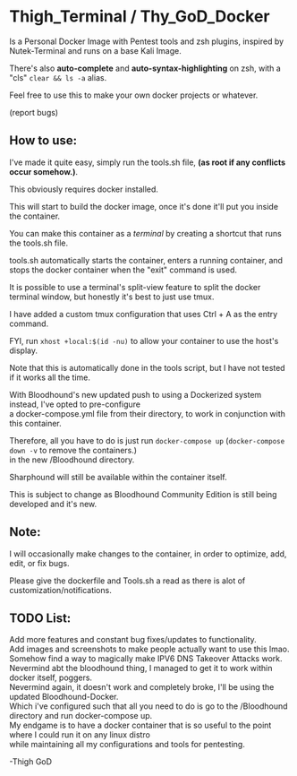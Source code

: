 # Thigh_Terminal / Thy_GoD_Docker

Is a Personal Docker Image  with Pentest tools and zsh plugins, inspired by Nutek-Terminal and runs on a base Kali Image.

There's also **auto-complete** and **auto-syntax-highlighting** on zsh, with a "cls" `clear && ls -a` alias.

Feel free to use this to make your own docker projects or whatever. 

(report bugs)

## How to use:

I've made it quite easy, simply run the tools.sh file, **(as root if any conflicts occur somehow.)**.

This obviously requires docker installed.

This will start to build the docker image, once it's done it'll put you inside the container.

You can make this container as a *terminal* by creating a shortcut that runs the tools.sh file.

tools.sh automatically starts the container, enters a running container, and stops the docker container when the "exit" command is used.

It is possible to use a terminal's split-view feature to split the docker terminal window, but honestly it's best to just use tmux.

I have added a custom tmux configuration that uses Ctrl + A as the entry command.

FYI, run `xhost +local:$(id -nu)` to allow your container to use the host's display.

Note that this is automatically done in the tools script, but I have not tested if it works all the time.

With Bloodhound's new updated push to using a Dockerized system instead, I've opted to pre-configure <br>
a docker-compose.yml file from their directory, to work in conjunction with this container.

Therefore, all you have to do is just run `docker-compose up` (`docker-compose down -v` to remove the containers.)<br>
in the new /Bloodhound directory.

Sharphound will still be available within the container itself.

This is subject to change as Bloodhound Community Edition is still being developed and it's new.

## Note: 

I will occasionally make changes to the container, in order to optimize, add, edit, or fix bugs.

Please give the dockerfile and Tools.sh a read as there is alot of customization/notifications.

## TODO List:

Add more features and constant bug fixes/updates to functionality. <br>
Add images and screenshots to make people actually want to use this lmao. <br>
Somehow find a way to magically make IPV6 DNS Takeover Attacks work. <br>
Nevermind abt the bloodhound thing, I managed to get it to work within docker itself, poggers. <br>
Nevermind again, it doesn't work and completely broke, I'll be using the updated Bloodhound-Docker. <br>
Which i've configured such that all you need to do is go to the /Bloodhound directory and run docker-compose up. <br>
My endgame is to have a docker container that is so useful to the point where I could run it on any linux distro<br>
while maintaining all my configurations and tools for pentesting.

-Thigh GoD

